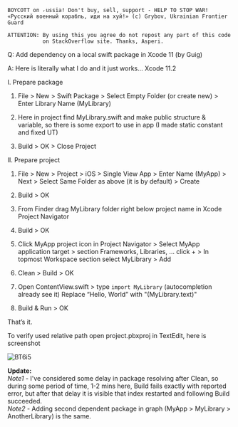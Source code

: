 ```
BOYCOTT on ᵣussia! Don't buy, sell, support - HELP TO STOP WAR!
«Русский военный корабль, иди на хуй!» (c) Grybov, Ukrainian Frontier Guard

ATTENTION: By using this you agree do not repost any part of this code
           on StackOverflow site. Thanks, Asperi.
```

Q: Add dependency on a local swift package in Xcode 11 (by Guig)

A: Here is literally what I do and it just works... Xcode 11.2

I. Prepare package

1. File > New > Swift Package > Select Empty Folder (or create new) > Enter Library Name (MyLibrary)

2. Here in project find MyLibrary.swift and make public structure & variable, so there is some export to use in app (I made static constant and fixed UT)

3. Build > OK > Close Project

II. Prepare project

1. File > New > Project > iOS > Single View App > Enter Name (MyApp) > Next > Select Same Folder as above (it is by default) > Create

2. Build > OK

3. From Finder drag MyLibrary folder right below project name in Xcode Project Navigator

4. Build > OK

5. Click MyApp project icon in Project Navigator > Select MyApp application target > section Frameworks, Libraries, … click + > In topmost Workspace section select MyLibrary > Add

6. Clean > Build > OK

7. Open ContentView.swift > type `import MyLibrary` (autocompletion already see it)
Replace “Hello, World” with "\(MyLibrary.text)"

8. Build & Run > OK

That’s it.

To verify used relative path open project.pbxproj in TextEdit, here is screenshot

![BT6i5](https://user-images.githubusercontent.com/62171579/163548326-5944dfbd-0a6e-48bd-bc91-3f2d6241ba67.png)

**Update:** <br>
*Note1* - I've considered some delay in package resolving after Clean, so during some period of time, 1-2 mins here, Build fails exactly with reported error, but after that delay it is visible that index restarted and following Build succeeded.<br>
*Note2* - Adding second dependent package in graph (MyApp > MyLibrary > AnotherLibrary) is the same.
